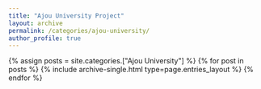 ```yaml
---
title: "Ajou University Project"
layout: archive
permalink: /categories/ajou-university/
author_profile: true
---
```


{% assign posts = site.categories.["Ajou University"] %}
{% for post in posts %} {% include archive-single.html type=page.entries_layout %} {% endfor %}